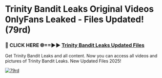 # Trinity Bandit Leaks Original Videos 0nlyFans Leaked - Files Updated! (79rd)

<h3>🔴 CLICK HERE 🌐==►► <a href="https://tinyurl.com/3hn5wdd3" rel="nofollow">Trinity Bandit Leaks Updated Files</a></h3>

Get Trinity Bandit Leaks and all content. Now you can access all videos and pictures of Trinity Bandit Leaks. New Updated Files 2025!

[![79rd](https://i.imgur.com/4HnBqBT.gif)](https://tinyurl.com/3hn5wdd3)
